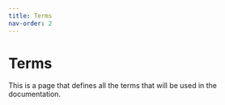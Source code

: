 ```yaml
---
title: Terms
nav-order: 2
---
```


# Terms
This is a page that defines all the terms that will be used in the documentation.